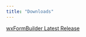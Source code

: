 ```yaml
---
title: "Downloads"
---
```


[wxFormBuilder Latest Release][1]

[1]: https://github.com/wxFormBuilder/wxFormBuilder/releases/latest
